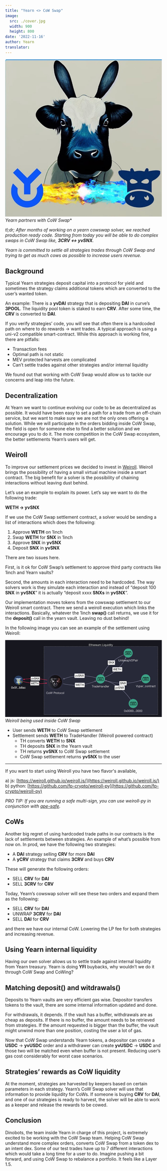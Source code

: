```yaml
---
title: "Yearn <> CoW Swap"
image:
  src: ./cover.jpg
  width: 900
  height: 800
date: '2022-11-16'
author: Yearn
translator: 
---
```


![](cover.jpg?w=900&h=218)\
*Yearn partners with CoW Swap**

*tl;dr; After months of working on a yearn cowswap solver, we reached production ready code. Starting from today you will be able to do complex swaps in CoW Swap like, **3CRV <-> yvSNX**.*

*Yearn is committed to settle all strategies trades through CoW Swap and trying to get as much cows as possible to increase users revenue.*

## Background

Typical Yearn strategies deposit capital into a protocol for yield and sometimes the strategy claims additional tokens which are converted to the user’s wanted token.

An example: There is a **yvDAI** strategy that is depositing **DAI** in curve’s **3POOL**. The liquidity pool token is staked to earn **CRV**. After some time, the **CRV** is converted to **DAI**.

If you verify strategies’ code, you will see that often there is a hardcoded path on where to do rewards -> want trades. A typical approach is using a uni-v2 compatible smart-contract. While this approach is working fine, there are pitfalls:

- Transaction fees
- Optimal path is not static
- MEV protected harvests are complicated
- Can’t settle trades against other strategies and/or internal liquidity

We found out that working with CoW Swap would allow us to tackle our concerns and leap into the future.

## Decentralization

At Yearn we want to continue evolving our code to be as decentralized as possible. It would have been easy to set a path for a trade from an off-chain service, but we want to make sure we are not the only ones offering a solution. While we will participate in the orders bidding inside CoW Swap, the field is open for someone else to find a better solution and we encourage you to do it. The more competition in the CoW Swap ecosystem, the better settlements Yearn’s users will get.

## Weiroll

To improve our settlement prices we decided to invest in [Weiroll](https://github.com/weiroll/weiroll). Weiroll brings the possibility of having a small virtual machine inside a smart contract. The big benefit for a solver is the possibility of chaining interactions without leaving dust behind.

Let’s use an example to explain its power. Let’s say we want to do the following trade:

**WETH -> yvSNX**

If we use the CoW Swap settlement contract, a solver would be sending a list of interactions which does the following:

1. Approve **WETH** on 1inch
2. Swap **WETH** for **SNX** in 1inch
3. Approve **SNX** in **yvSNX**
4. Deposit **SNX** in **yvSNX**

There are two issues here.

First, is it ok for CoW Swap’s settlement to approve third party contracts like 1inch and Yearn vaults?

Second, the amounts in each interaction need to be hardcoded. The way solvers work is they simulate each interaction and instead of “deposit 100 **SNX** in **yvSNX**” it is actually “deposit xxxx **SNXs** in **yvSNX**”.

Our implementation moves tokens from the cowswap settlement to our Weiroll smart contract. There we send a weiroll execution which links the interactions. Basically, whatever the 1inch **swap()** call returns, we use it for the **deposit()** call in the yearn vault. Leaving no dust behind!

In the following image you can see an example of the settlement using Weiroll:

![](image1.jpg?w=900&h=218)\
*Weiroll being used inside CoW Swap*

-  User sends **WETH** to CoW Swap settlement
-  Settlement sends **WETH** to TradeHandler (Weiroll powered contract)
    - TH converts **WETH** to **SNX**
    - TH deposits **SNX** in the Yearn vault
    - TH returns **yvSNX** to CoW Swap settlement
    - CoW Swap settlement returns **yvSNX** to the user

---

If you want to start using Weiroll you have two flavor's available,

a) js: [https://weiroll.github.io/weiroll.js/](https://weiroll.github.io/weiroll.js/)
b) python: [https://github.com/fp-crypto/weiroll-py](https://github.com/fp-crypto/weiroll-py)

*PRO TIP: If you are running a safe multi-sign, you can use weiroll-py in conjunction with [ape-safe](https://github.com/banteg/ape-safe).*

## CoWs

Another big regret of using hardcoded trade paths in our contracts is the lack of settlements between strategies. An example of what’s possible from now on. In prod, we have the following two strategies:

- A **DAI** strategy selling **CRV** for more **DAI**
- A **yCRV** strategy that claims **3CRV** and buys **CRV**

These will generate the following orders:

- SELL **CRV** for **DAI**
- SELL **3CRV** for **CRV**

Today, Yearn’s cowswap solver will see these two orders and expand them as the following:

- SELL **CRV** for **DAI**
- UNWRAP **3CRV** for **DAI**
- SELL **DAI** for **CRV**

and there we have our internal CoW. Lowering the LP fee for both strategies and increasing revenue.

## Using Yearn internal liquidity

Having our own solver allows us to settle trade against internal liquidity from Yearn treasury. Yearn is doing **YFI** buybacks, why wouldn’t we do it through CoW Swap and CoWing?

## Matching deposit() and witdrawals()

Deposits to Yearn vaults are very efficient gas wise. Depositor transfers tokens to the vault, there are some internal information updated and done.  

For withdrawals, it depends. If the vault has a buffer, withdrawals are as cheap as deposits. If there is no buffer, the amount needs to be retrieved from strategies. If the amount requested is bigger than the buffer, the vault might unwind more than one position, costing the user a lot of gas.  

Now that CoW Swap understands Yearn tokens, a depositor can create a **USDC** -> **yvUSDC** order and a withdrawer can create **yvUSDC** -> **USDC** and those two will be matched even when buffer is not present. Reducing user’s gas cost considerably for worst case scenarios.

## Strategies’ rewards as CoW liquidity

At the moment, strategies are harvested by keepers based on certain parameters in each strategy. Yearn’s CoW Swap solver will use that information to provide liquidity for CoWs. If someone is buying **CRV** for **DAI**, and one of our strategies is ready to harvest, the solver will be able to work as a keeper and release the rewards to be cowed.

## Conclusion

Dinobots, the team inside Yearn in charge of this project, is extremely excited to be working with the CoW Swap team. Helping CoW Swap understand more complex orders, converts CoW Swap from a token dex to an intent dex. Some of our test trades have up to 7 different interactions which would take a long time for a user to do. Imagine pushing a bit forward, and using CoW Swap to rebalance a portfolio. It feels like a Layer 1.5.
